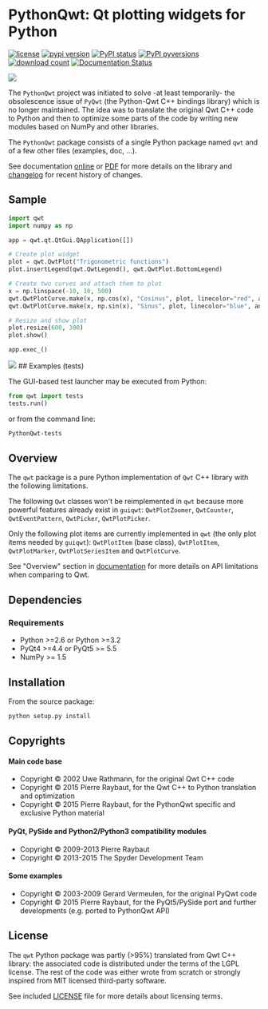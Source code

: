 # PythonQwt: Qt plotting widgets for Python

[![license](https://img.shields.io/pypi/l/PythonQwt.svg)](./LICENSE)
[![pypi version](https://img.shields.io/pypi/v/PythonQwt.svg)](https://pypi.org/project/PythonQwt/)
[![PyPI status](https://img.shields.io/pypi/status/PythonQwt.svg)](https://github.com/PierreRaybaut/PythonQwt)
[![PyPI pyversions](https://img.shields.io/pypi/pyversions/PythonQwt.svg)](https://pypi.python.org/pypi/PythonQwt/)
[![download count](https://img.shields.io/conda/dn/conda-forge/PythonQwt.svg)](https://www.anaconda.com/download/)
[![Documentation Status](https://readthedocs.org/projects/pythonqwt/badge/?version=latest)](https://pythonqwt.readthedocs.io/en/latest/?badge=latest)

<img src="https://raw.githubusercontent.com/PierreRaybaut/PythonQwt/master/qwt/tests/data/testlauncher.png">

The `PythonQwt` project was initiated to solve -at least temporarily- the 
obsolescence issue of `PyQwt` (the Python-Qwt C++ bindings library) which is 
no longer maintained. The idea was to translate the original Qwt C++ code to 
Python and then to optimize some parts of the code by writing new modules 
based on NumPy and other libraries.

The `PythonQwt` package consists of a single Python package named `qwt` and 
of a few other files (examples, doc, ...).

See documentation [online](https://pythonqwt.readthedocs.io/en/latest/) or [PDF](https://pythonqwt.readthedocs.io/_/downloads/en/latest/pdf/) for more details on 
the library and [changelog](CHANGELOG.md) for recent history of changes.

## Sample

```python
import qwt
import numpy as np

app = qwt.qt.QtGui.QApplication([])

# Create plot widget
plot = qwt.QwtPlot("Trigonometric functions")
plot.insertLegend(qwt.QwtLegend(), qwt.QwtPlot.BottomLegend)

# Create two curves and attach them to plot
x = np.linspace(-10, 10, 500)
qwt.QwtPlotCurve.make(x, np.cos(x), "Cosinus", plot, linecolor="red", antialiased=True)
qwt.QwtPlotCurve.make(x, np.sin(x), "Sinus", plot, linecolor="blue", antialiased=True)

# Resize and show plot
plot.resize(600, 300)
plot.show()

app.exec_()
```

<img src="https://raw.githubusercontent.com/PierreRaybaut/PythonQwt/master/doc/images/QwtPlot_example.png">
## Examples (tests)

The GUI-based test launcher may be executed from Python:

```python
from qwt import tests
tests.run()
```

or from the command line:

```bash
PythonQwt-tests
```

## Overview

The `qwt` package is a pure Python implementation of `Qwt` C++ library with 
the following limitations.

The following `Qwt` classes won't be reimplemented in `qwt` because more
powerful features already exist in `guiqwt`: `QwtPlotZoomer`, 
`QwtCounter`, `QwtEventPattern`, `QwtPicker`, `QwtPlotPicker`.

Only the following plot items are currently implemented in `qwt` (the only 
plot items needed by `guiqwt`): `QwtPlotItem` (base class), `QwtPlotItem`, 
`QwtPlotMarker`, `QwtPlotSeriesItem` and `QwtPlotCurve`.

See "Overview" section in [documentation](https://pythonqwt.readthedocs.io/en/latest/) 
for more details on API limitations when comparing to Qwt.

## Dependencies

### Requirements ###
- Python >=2.6 or Python >=3.2
- PyQt4 >=4.4 or PyQt5 >= 5.5
- NumPy >= 1.5

## Installation

From the source package:

```bash
python setup.py install
```

## Copyrights

#### Main code base
- Copyright © 2002 Uwe Rathmann, for the original Qwt C++ code
- Copyright © 2015 Pierre Raybaut, for the Qwt C++ to Python translation and 
optimization
- Copyright © 2015 Pierre Raybaut, for the PythonQwt specific and exclusive 
Python material

#### PyQt, PySide and Python2/Python3 compatibility modules
- Copyright © 2009-2013 Pierre Raybaut
- Copyright © 2013-2015 The Spyder Development Team

#### Some examples
- Copyright © 2003-2009 Gerard Vermeulen, for the original PyQwt code
- Copyright © 2015 Pierre Raybaut, for the PyQt5/PySide port and further 
developments (e.g. ported to PythonQwt API)

## License

The `qwt` Python package was partly (>95%) translated from Qwt C++ library: 
the associated code is distributed under the terms of the LGPL license. The 
rest of the code was either wrote from scratch or strongly inspired from MIT 
licensed third-party software.

See included [LICENSE](LICENSE) file for more details about licensing terms.